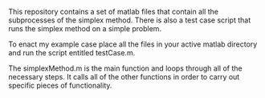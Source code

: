   This repository contains a set of matlab files that contain all the subprocesses of the simplex method. There is also a test case script that runs the simplex method on a simple problem. 
  
  To enact my example case place all the files in your active matlab directory and run the script entitled testCase.m.
  
  The simplexMethod.m is the main function and loops through all of the necessary steps. It calls all of the other functions in order to carry out specific pieces of functionality.

